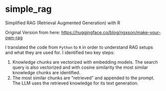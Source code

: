 # simple_rag
Simplified RAG (Retrieval Augmented Generation) with R

Original Version from here: 
https://huggingface.co/blog/ngxson/make-your-own-rag

I translated the code from `Python` to `R` in order to understand RAG setups and what they are used for. I identified two key steps: 
1. Knowledge chunks are vectorized with embedding models. The search query is also vectorized and with cosine similarity the most similar knowledge chunks are identified.
2. The most similar chunks are "retrieved" and appended to the prompt. The LLM uses the retrieved knowledge for its text generation. 
